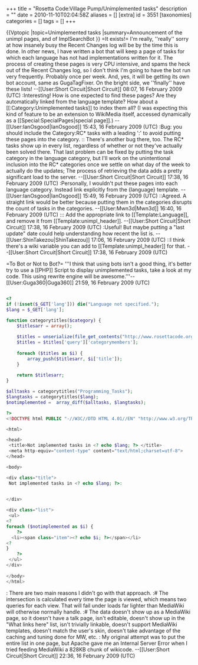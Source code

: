 +++
title = "Rosetta Code:Village Pump/Unimplemented tasks"
description = ""
date = 2010-11-10T02:04:58Z
aliases = []
[extra]
id = 3551
[taxonomies]
categories = []
tags = []
+++

{{Vptopic
|topic=Unimplemented tasks
|summary=Announcement of the unimpl pages, and of ImplSearchBot
}}
=It exists!=
I'm really, ''really'' sorry at how insanely busy the Recent Changes log will be by the time this is done.  In other news, I have written a bot that will keep a page of tasks for which each language has not had implementations written for it.  The process of creating these pages is very CPU intensive, and spams the heck out of the Recent Changes log, so I don't think I'm going to have the bot run very frequently.  Probably once per week.  And, yes, it will be getting its own bot account, same as GugaTagFixer.  On the bright side, we ''finally'' have these lists!  --[[User:Short Circuit|Short Circuit]] 08:07, 16 February 2009 (UTC)
:Interesting! How is one expected to find these pages? Are they automatically linked from the language template? How about a [[:Category:Unimplemented tasks]] to index them all? (I was expecting this kind of feature to be an extension to WikiMedia itself, accessed dynamically as a [[Special:SpecialPages|special page]].) --[[User:IanOsgood|IanOsgood]] 15:43, 16 February 2009 (UTC)
:Bug: you should include the Category:RC* tasks with a leading ':' to avoid putting these pages into the category.
:: There's another bug there, too.  The RC* tasks show up in every list, regardless of whether or not they've actually been solved there.  That last problem can be fixed by putting the task category in the language category, but I'll work on the unintentional inclusion into the RC* categories once we settle on what day of the week to actually do the updates; The process of retrieving the data adds a pretty significant load to the server. --[[User:Short Circuit|Short Circuit]] 17:38, 16 February 2009 (UTC)
:Personally, I wouldn't put these pages into each language category. Instead link explicitly from the {language} template. --[[User:IanOsgood|IanOsgood]] 15:49, 16 February 2009 (UTC)
::Agreed. A straight link would be better because putting them in the categories disrupts the count of tasks in the categories. --[[User:Mwn3d|Mwn3d]] 16:40, 16 February 2009 (UTC)
::: Add the appropriate link to [[Template:Language]], and remove it from [[Template:unimpl_header]]. --[[User:Short Circuit|Short Circuit]] 17:38, 16 February 2009 (UTC)
:Useful! But maybe putting a "last update" date could help understanding how recent the list is. --[[User:ShinTakezou|ShinTakezou]] 17:06, 16 February 2009 (UTC)
::I think there's a wiki variable you can add to [[Template:unimpl_header]] for that. --[[User:Short Circuit|Short Circuit]] 17:38, 16 February 2009 (UTC)

=To Bot or Not to Bot?=
'''I think that using bots isn't a good thing, it's better try to use a [[PHP]] Script to display unimplemented tasks, take a look at my code. This using rewrite engine will be awesome.'''--[[User:Guga360|Guga360]] 21:59, 16 February 2009 (UTC)

```php

<?
if (!isset($_GET['lang'])) die("Language not specified.");
$lang = $_GET['lang'];

function categorytitles($category) {
	$titlesarr = array();
	
	$titles = unserialize(file_get_contents("http://www.rosettacode.org/w/api.php?action=query&list=categorymembers&cmtitle=Category:$category&cmlimit=500&format=php"));
	$titles = $titles['query']['categorymembers'];
	
	foreach ($titles as $i) {
		array_push($titlesarr, $i['title']);
	}
	
	return $titlesarr;
}

$alltasks = categorytitles("Programming_Tasks");
$langtasks = categorytitles($lang);
$notimplemented =  array_diff($alltasks, $langtasks);

?>
<!DOCTYPE html PUBLIC "-//W3C//DTD HTML 4.01//EN" "http://www.w3.org/TR/html4/strict.dtd">

<html>

<head>
 <title>Not implemented tasks in <? echo $lang; ?> </title>
 <meta http-equiv="content-type" content="text/html;charset=utf-8">
</head>

<body>

<div class="title">
 Not implemented tasks in <? echo $lang; ?>:
 

</div>

<div class="list">
 <ul>
<?
foreach ($notimplemented as $i) {
	?>
  <li><span class="item"><? echo $i; ?></span></li>
<?
}
	?>
 </ul>
</div>
	
</body>
</html>

```

: There are two main reasons I didn't go with that approach.
:# The intersection is calculated every time the page is viewed, which means two queries for each view.  That will fail under loads far lighter than MediaWiki will otherwise normally handle.
:# The data doesn't show up as a MediaWiki page, so it doesn't have a talk page, isn't editable, doesn't show up in the "What links here" list, isn't trivially linkable, doesn't support MediaWiki templates, doesn't match the user's skin, doesn't take advantage of the caching and tuning done for MW, etc.
: My original attempt was to put the entire list in one page, but Apache gave me an Internal Server Error when I tried feeding MediaWiki a 828KB chunk of wikicode. --[[User:Short Circuit|Short Circuit]] 22:36, 16 February 2009 (UTC)
